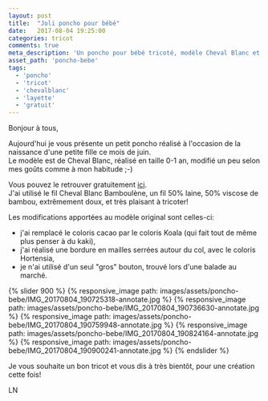 ```yaml
---
layout: post
title:  "Joli poncho pour bébé"
date:   2017-08-04 19:25:00
categories: tricot
comments: true
meta_description: 'Un poncho pour bébé tricoté, modèle Cheval Blanc et laine Bamboulène'
asset_path: 'poncho-bebe'
tags:
  - 'poncho'
  - 'tricot'
  - 'chevalblanc'
  - 'layette'
  - 'gratuit'
---
```


Bonjour à tous,

Aujourd'hui je vous présente un petit poncho réalisé à l'occasion de la naissance d'une petite fille ce mois de juin.  
Le modèle est de Cheval Blanc, réalisé en taille 0-1 an, modifié un peu selon mes goûts comme à mon habitude ;-)

Vous pouvez le retrouver gratuitement [ici](http://www.laines-cheval-blanc.com/fr/modele-tricot/557-modele-poncho-cb19-27-patron-tricot-gratuit.html).  
J'ai utilisé le fil Cheval Blanc Bamboulène, un fil 50% laine, 50% viscose de bambou, extrêmement doux, et très plaisant à tricoter!

Les modifications apportées au modèle original sont celles-ci:

* j'ai remplacé le coloris cacao par le coloris Koala (qui fait tout de même plus penser à du kaki),
* j'ai réalisé une bordure en mailles serrées autour du col, avec le coloris Hortensia,
* je n'ai utilisé d'un seul "gros" bouton, trouvé lors d'une balade au marché.

{% slider 900 %}
{% responsive_image path: images/assets/poncho-bebe/IMG_20170804_190725318-annotate.jpg  %}
{% responsive_image path: images/assets/poncho-bebe/IMG_20170804_190736630-annotate.jpg  %}
{% responsive_image path: images/assets/poncho-bebe/IMG_20170804_190759948-annotate.jpg  %}
{% responsive_image path: images/assets/poncho-bebe/IMG_20170804_190824164-annotate.jpg  %}
{% responsive_image path: images/assets/poncho-bebe/IMG_20170804_190900241-annotate.jpg  %}
{% endslider %}

Je vous souhaite un bon tricot et vous dis à très bientôt, pour une création cette fois!

LN
